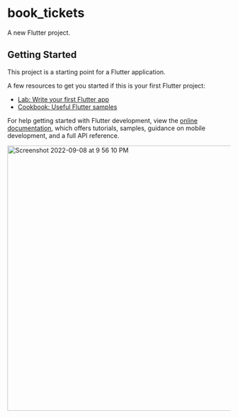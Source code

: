 # book_tickets

A new Flutter project.

## Getting Started

This project is a starting point for a Flutter application.

A few resources to get you started if this is your first Flutter project:

- [Lab: Write your first Flutter app](https://docs.flutter.dev/get-started/codelab)
- [Cookbook: Useful Flutter samples](https://docs.flutter.dev/cookbook)

For help getting started with Flutter development, view the
[online documentation](https://docs.flutter.dev/), which offers tutorials,
samples, guidance on mobile development, and a full API reference.

<img width="600" alt="Screenshot 2022-09-08 at 9 56 10 PM" src="https://user-images.githubusercontent.com/98183946/189181512-12c2df2b-0d13-4bfa-985f-6edfdcd88a29.png">

